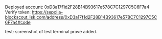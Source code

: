 Deployed account: 0xD3a17f1d2F28B14B93617e578C7C1297C5C6F7a4
Verify token: https://sepolia-blockscout.lisk.com/address/0xD3a17f1d2F28B14B93617e578C7C1297C5C6F7a4#code

test: screenshot of test terminal prove added.